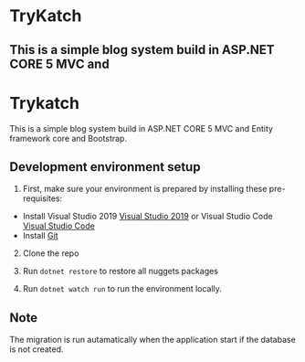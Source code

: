 # TryKatch

## This is a simple blog system build in ASP.NET CORE 5 MVC and 

# Trykatch

This is a simple blog system build in ASP.NET CORE 5 MVC and Entity framework core and Bootstrap.

## Development environment setup

1. First, make sure your environment is prepared by installing these pre-requisites:

- Install Visual Studio 2019 [Visual Studio 2019](https://visualstudio.microsoft.com/downloads/) or Visual Studio Code [Visual Studio Code](https://code.visualstudio.com/)
- Install [Git](https://git-scm.com/book/en/v2/Getting-Started-Installing-Git)

2. Clone the repo

3. Run `dotnet restore` to restore all nuggets packages
4. Run `dotnet watch run` to run the environment locally.

## Note
  The migration is run autamatically when the application start if the database is not created.
